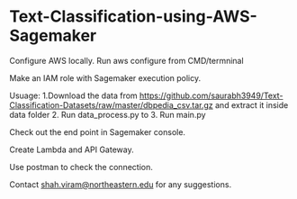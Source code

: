 # Text-Classification-using-AWS-Sagemaker

Configure AWS locally.
Run aws configure from CMD/termninal

Make an IAM role with Sagemaker execution policy.

Usuage:
1.Download the data from https://github.com/saurabh3949/Text-Classification-Datasets/raw/master/dbpedia_csv.tar.gz and extract it inside data folder
2. Run data_process.py to 
3. Run main.py

Check out the end point in Sagemaker console.

Create Lambda and API Gateway.

Use postman to check the connection.



Contact shah.viram@northeastern.edu for any suggestions.

